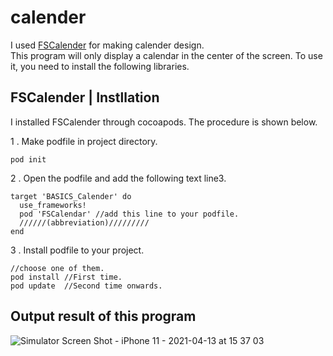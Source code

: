 # calender
I used [FSCalender](https://github.com/WenchaoD/FSCalendar) for making calender design.  
This program will only display a calendar in the center of the screen. To use it, you need to install the following libraries.

## FSCalender | Instllation
I installed FSCalender through cocoapods. The procedure is shown below.  

1 . Make podfile in project directory.
```
pod init 
```

2 . Open the podfile and add the following text line3.
```
target 'BASICS_Calender' do
  use_frameworks!
  pod 'FSCalendar' //add this line to your podfile.
  //////(abbreviation)/////////
end
```

3 . Install podfile to your project.
```
//choose one of them.
pod install //First time.
pod update  //Second time onwards.
```

## Output result of this program
![Simulator Screen Shot - iPhone 11 - 2021-04-13 at 15 37 03](https://user-images.githubusercontent.com/27540739/114507626-53ba8380-9c6e-11eb-94ac-f7a164653a22.png)

